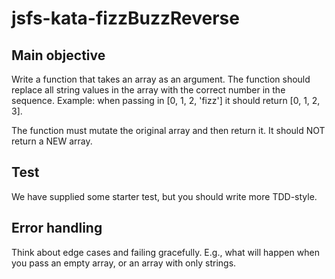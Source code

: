 # jsfs-kata-fizzBuzzReverse

## Main objective
Write a function that takes an array as an argument. The function should replace all string values in the array with the correct number in the sequence.
Example: when passing in [0, 1, 2, 'fizz'] it should return [0, 1, 2, 3].

The function must mutate the original array and then return it. It should NOT return a NEW array.

## Test
We have supplied some starter test, but you should write more TDD-style.

## Error handling
Think about edge cases and failing gracefully. E.g., what will happen when you pass an empty array, or an array with only strings.
